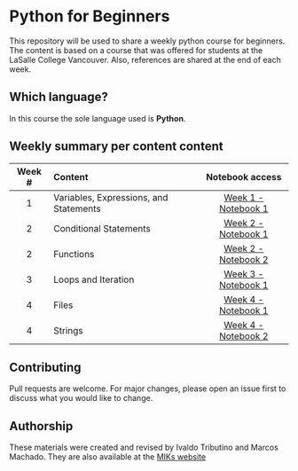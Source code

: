 # Python for Beginners

This repository will be used to share a weekly python course for beginners. The content is based on a course that was offered for students at the LaSalle College Vancouver. Also, references are shared at the end of each week.

## Which language?
In this course the sole language used is **Python**.


## Weekly summary per content content

Week # | Content | Notebook access
:----:|:-----|:-------:
1   | Variables, Expressions, and Statements  | [Week 1 - Notebook 1](https://github.com/machadomr/Python_MIK/blob/main/MIK_Python_Week1/Week1_Notebook1.ipynb)
2   | Conditional Statements                  | [Week 2 - Notebook 1](https://github.com/machadomr/Python_MIK/blob/main/MIK_Python_Week2/Week2_Notebook1.ipynb)
2   | Functions                               | [Week 2 - Notebook 2](https://github.com/machadomr/Python_MIK/blob/main/MIK_Python_Week2/Week2_Notebook2.ipynb)
3   | Loops and Iteration                     | [Week 3 - Notebook 1](https://github.com/machadomr/Python_MIK/blob/main/MIK_Python_Week3/Week3_Notebook1.ipynb)
4   | Files                     | [Week 4 - Notebook 1](https://github.com/machadomr/Python_MIK/blob/main/MIK_Python_Week4/Week4_Notebook1.ipynb)
4   | Strings                     | [Week 4 - Notebook 2](https://github.com/machadomr/Python_MIK/blob/main/MIK_Python_Week4/Week4_Notebook2.ipynb)

## Contributing
Pull requests are welcome. For major changes, please open an issue first to discuss what you would like to change.

## Authorship
These materials were created and revised by Ivaldo Tributino and Marcos Machado. They are also available at the [MIKs website](https://www.miktutors.com/)
